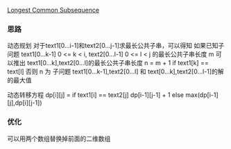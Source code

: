 [Longest Common Subsequence](https://leetcode.com/problems/longest-common-subsequence/)

### 思路
动态规划
对于text1[0...i-1]和text2[0...j-1]求最长公共子串，可以得知
如果已知子问题 text1[0...k-1] 0 <= k < i,  text2[0...l-1] 0 <= l < j 的最长公共子串长度 m
可以推出 text1[0...k],text2[0...l]的最长公共子串长度
n = m + 1 if text1[k] == text[l]
否则 n 为 子问题 text1[0...k-1],text2[0...l] 和  text[0...k],text2[0...l-1]的解的最大值

动态转移方程
dp[i][j] = if text1[i] == text2[j] dp[i-1][j-1] + 1
else max(dp[i-1][j],dp[i][j-1])

### 优化
可以用两个数组替换掉前面的二维数组